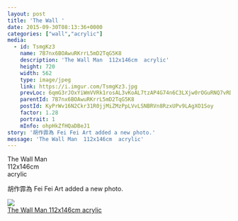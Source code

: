 ```yaml
---
layout: post
title: 'The Wall ' 
date: 2015-09-30T08:13:36+0000 
categories: ["wall","acrylic"] 
media:
  - id: TsmgKz3
    name: 7B7nx6BOAwuRKrrL5mD2TqG5K8
    description: 'The Wall Man  112x146cm  acrylic'   
    height: 720
    width: 562
    type: image/jpeg
    link: https://i.imgur.com/TsmgKz3.jpg
    prevLoc: 6qmG3rJOxYiWmVVRk1rosAL3vKoAL7tzAP4G74n6C3LXjw0rOGuRNQ7vRDR4tOx89RWorNhqAGMPVR6ES8NQoxkwBETPxOlg0WxjcgmgYnR4RwTRqE9WjKgxhpVv96roLySjgGorlj6RFDnXOB8921CP55WPLVm6symq9E88zlf5KZA8E44qsVmAOJVKwVtNvXvBlPLNuj1NGZlApWfJRLjXNXnmiXQrv8XvGkHkEA3rPLxVt1Z4MWE4QlU9EOEZrPjq
    parentId: 7B7nx6BOAwuRKrrL5mD2TqG5K8
    postId: KyPrWv16N2Ckr31R0jjMiZMzPpLVvLSNBRVn8RzxUPv9LAgXO1Soy
    factor: 1.28
    portrait: 1
    mInfo: ohpHkZfHQaDBeJ1
story: '胡作霏為 Fei Fei Art added a new photo.'  
message: 'The Wall Man  112x146cm  acrylic'  
---
```


The Wall Man  
112x146cm  
acrylic
 
 
[//]: #story:
胡作霏為 Fei Fei Art added a new photo.


[//]: #media:  
<a href="https://i.imgur.com/TsmgKz3.jpg"><img class="postImage" src="https://i.imgur.com/TsmgKz3h.jpg" />  
The Wall Man
112x146cm
acrylic  
 </a>   

